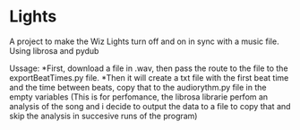 # Lights
A project to make the Wiz Lights turn off and on in sync with a music file. Using librosa and pydub

Ussage:
*First, download a file in .wav, then pass the route to the file to the exportBeatTimes.py file.
*Then it will create a txt file with the first beat time and the time between beats, copy that to the audiorythm.py file in the empty variables 
(This is for perfomance, the librosa librarie perfom an analysis of the song and i decide to output the data to a 
file to copy that and skip the analysis in succesive runs of the program)


